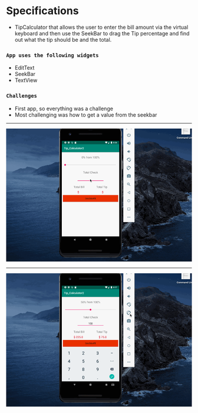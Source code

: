 # Specifications
<ul>
  <li>TipCalculator that allows the user to enter the bill amount via the virtual keyboard and then use the SeekBar to drag the Tip percentage and find out what the tip should be and the total.</li>
 </ul>
 
### `App uses the following widgets`
<ul>
  <li>EditText</li>
  <li>SeekBar</li>
  <li>TextView</li>
 </ul>
 
 ### `Challenges`
 <ul>
  <li>First app, so everything was a challenge</li>
  <li>Most challenging was how to get a value from the seekbar</li>
 </ul>
 
 
 ---
 
 ![](calc1.gif)
 
 ---
 
 ![](calc2.gif)
